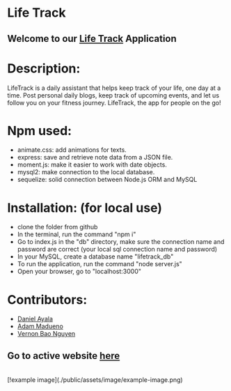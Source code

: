 # Life Track
## Welcome to our [Life Track](https://afternoon-stream-93666.herokuapp.com/) Application

# Description:
LifeTrack is a daily assistant that helps keep track of your life, one day at a time. Post personal daily blogs, keep track of upcoming events, and let us follow you on your fitness journey. LifeTrack, the app for people on the go!

# Npm used:
- animate.css: add animations for texts.
- express: save and retrieve note data from a JSON file.
- moment.js: make it easier to work with date objects.
- mysql2: make connection to the local database.
- sequelize: solid connection between Node.js ORM and MySQL

# Installation: (for local use)
- clone the folder from github
- In the terminal, run the command "npm i"
- Go to index.js in the "db" directory, make sure the connection name and password are correct (your local sql connection name and password)
- In your MySQL, create a database name "lifetrack_db"
- To run the application, run the command "node server.js"
- Open your browser, go to "localhost:3000"

# Contributors: 
- [Daniel Ayala](https://github.com/DaniBoie)
- [Adam Madueno](https://github.com/Amadueno)
- [Vernon Bao Nguyen](https://github.com/bnguyen467)

## Go to active website [here](https://afternoon-stream-93666.herokuapp.com/)
</br>
[!example image](./public/assets/image/example-image.png)
